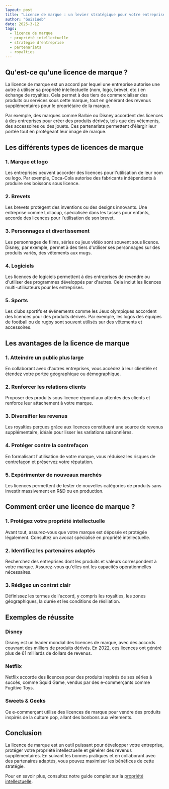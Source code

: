 ```yaml
---
layout: post
title: "Licence de marque : un levier stratégique pour votre entreprise"
author: "GuiziWeb"
date: 2025-3-12
tags:
  - licence de marque
  - propriété intellectuelle
  - stratégie d'entreprise
  - partenariats
  - royalties
---
```


## **Qu'est-ce qu'une licence de marque ?**

La licence de marque est un accord par lequel une entreprise autorise une autre à utiliser sa propriété intellectuelle (nom, logo, brevet, etc.) en échange de royalties. Cela permet à des tiers de commercialiser des produits ou services sous cette marque, tout en générant des revenus supplémentaires pour le propriétaire de la marque.

Par exemple, des marques comme Barbie ou Disney accordent des licences à des entreprises pour créer des produits dérivés, tels que des vêtements, des accessoires ou des jouets. Ces partenariats permettent d'élargir leur portée tout en protégeant leur image de marque.

## **Les différents types de licences de marque**

### **1. Marque et logo**
Les entreprises peuvent accorder des licences pour l'utilisation de leur nom ou logo. Par exemple, Coca-Cola autorise des fabricants indépendants à produire ses boissons sous licence.

### **2. Brevets**
Les brevets protègent des inventions ou des designs innovants. Une entreprise comme Lollacup, spécialisée dans les tasses pour enfants, accorde des licences pour l'utilisation de son brevet.

### **3. Personnages et divertissement**
Les personnages de films, séries ou jeux vidéo sont souvent sous licence. Disney, par exemple, permet à des tiers d'utiliser ses personnages sur des produits variés, des vêtements aux mugs.

### **4. Logiciels**
Les licences de logiciels permettent à des entreprises de revendre ou d'utiliser des programmes développés par d'autres. Cela inclut les licences multi-utilisateurs pour les entreprises.

### **5. Sports**
Les clubs sportifs et événements comme les Jeux olympiques accordent des licences pour des produits dérivés. Par exemple, les logos des équipes de football ou de rugby sont souvent utilisés sur des vêtements et accessoires.

## **Les avantages de la licence de marque**

### **1. Atteindre un public plus large**
En collaborant avec d'autres entreprises, vous accédez à leur clientèle et étendez votre portée géographique ou démographique.

### **2. Renforcer les relations clients**
Proposer des produits sous licence répond aux attentes des clients et renforce leur attachement à votre marque.

### **3. Diversifier les revenus**
Les royalties perçues grâce aux licences constituent une source de revenus supplémentaire, idéale pour lisser les variations saisonnières.

### **4. Protéger contre la contrefaçon**
En formalisant l'utilisation de votre marque, vous réduisez les risques de contrefaçon et préservez votre réputation.

### **5. Expérimenter de nouveaux marchés**
Les licences permettent de tester de nouvelles catégories de produits sans investir massivement en R&D ou en production.

## **Comment créer une licence de marque ?**

### **1. Protégez votre propriété intellectuelle**
Avant tout, assurez-vous que votre marque est déposée et protégée légalement. Consultez un avocat spécialisé en propriété intellectuelle.

### **2. Identifiez les partenaires adaptés**
Recherchez des entreprises dont les produits et valeurs correspondent à votre marque. Assurez-vous qu'elles ont les capacités opérationnelles nécessaires.

### **3. Rédigez un contrat clair**
Définissez les termes de l'accord, y compris les royalties, les zones géographiques, la durée et les conditions de résiliation.

## **Exemples de réussite**

### **Disney**
Disney est un leader mondial des licences de marque, avec des accords couvrant des milliers de produits dérivés. En 2022, ces licences ont généré plus de 61 milliards de dollars de revenus.

### **Netflix**
Netflix accorde des licences pour des produits inspirés de ses séries à succès, comme Squid Game, vendus par des e-commerçants comme Fugitive Toys.

### **Sweets & Geeks**
Ce e-commerçant utilise des licences de marque pour vendre des produits inspirés de la culture pop, allant des bonbons aux vêtements.

## **Conclusion**

La licence de marque est un outil puissant pour développer votre entreprise, protéger votre propriété intellectuelle et générer des revenus supplémentaires. En suivant les bonnes pratiques et en collaborant avec des partenaires adaptés, vous pouvez maximiser les bénéfices de cette stratégie.

Pour en savoir plus, consultez notre guide complet sur la [propriété intellectuelle](/fr/blog/qu-est-ce-que-la-propriete-intellectuelle).
